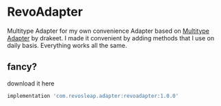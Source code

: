 # RevoAdapter
Multitype Adapter for my own convenience
Adapter based on [Multitype Adapter](github.com/drakeet/MultiType) by drakeet.
I made it convenient by adding methods that I use on daily basis. Everything works all the same.
## fancy?
download it here 
```gradle
implementation 'com.revosleap.adapter:revoadapter:1.0.0'
```

